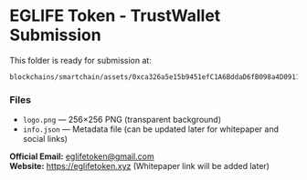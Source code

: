 # EGLIFE Token - TrustWallet Submission

This folder is ready for submission at:
```
blockchains/smartchain/assets/0xca326a5e15b9451efC1A6BddaD6fB098a4D09113/
```

### Files
- `logo.png` — 256×256 PNG (transparent background)
- `info.json` — Metadata file (can be updated later for whitepaper and social links)

**Official Email:** eglifetoken@gmail.com  
**Website:** https://eglifetoken.xyz (Whitepaper link will be added later)
